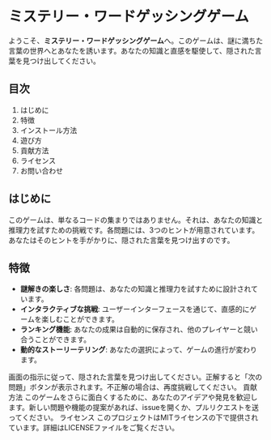 # ミステリー・ワードゲッシングゲーム

ようこそ、**ミステリー・ワードゲッシングゲーム**へ。このゲームは、謎に満ちた言葉の世界へとあなたを誘います。あなたの知識と直感を駆使して、隠された言葉を見つけ出してください。

## 目次
1. はじめに
2. 特徴
3. インストール方法
4. 遊び方
5. 貢献方法
6. ライセンス
7. お問い合わせ

## はじめに
このゲームは、単なるコードの集まりではありません。それは、あなたの知識と推理力を試すための挑戦です。各問題には、3つのヒントが用意されています。あなたはそのヒントを手がかりに、隠された言葉を見つけ出すのです。

## 特徴
- **謎解きの楽しさ**: 各問題は、あなたの知識と推理力を試すために設計されています。
- **インタラクティブな挑戦**: ユーザーインターフェースを通じて、直感的にゲームを楽しむことができます。
- **ランキング機能**: あなたの成果は自動的に保存され、他のプレイヤーと競い合うことができます。
- **動的なストーリーテリング**: あなたの選択によって、ゲームの進行が変わります。

画面の指示に従って、隠された言葉を見つけ出してください。正解すると「次の問題」ボタンが表示されます。不正解の場合は、再度挑戦してください。
貢献方法
このゲームをさらに面白くするために、あなたのアイデアや発見を歓迎します。新しい問題や機能の提案があれば、issueを開くか、プルリクエストを送ってください。
ライセンス
このプロジェクトはMITライセンスの下で提供されています。詳細はLICENSEファイルをご覧ください。
